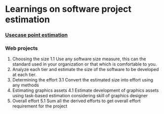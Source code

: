# Learnings on software project estimation
### [Usecase point estimation](https://github.com/signalarun/estimation-learnings/tree/master/usecase-point-estimation)

### Web projects
 1. Choosing the size
    1.1 Use any software size measure, this can the standard used in your organization or that which is comfortable to you.
 2. Analyze each tier and estimate the size of the software to be developed at each tier.
 3. Determining the effort
    3.1 Convert the estimated size into effort using any methods
 4. Estimating graphics assets
    4.1 Estimate development of graphics assets using task-based estimation considering skill of graphics designer
 5. Overall effort
    5.1 Sum all the derived efforts to get overall effort requirement for the project

